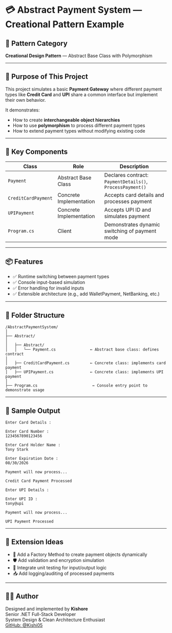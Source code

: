 ﻿# 💳 Abstract Payment System — Creational Pattern Example

## 📌 Pattern Category
**Creational Design Pattern** — Abstract Base Class with Polymorphism

---

## 🎯 Purpose of This Project

This project simulates a basic **Payment Gateway** where different payment types like **Credit Card** and **UPI** share a common interface but implement their own behavior.

It demonstrates:
- How to create **interchangeable object hierarchies**
- How to use **polymorphism** to process different payment types
- How to extend payment types without modifying existing code

---

## 🧱 Key Components

| Class              | Role                      | Description                                  |
|-------------------|---------------------------|----------------------------------------------|
| `Payment`         | Abstract Base Class       | Declares contract: `PaymentDetails()`, `ProcessPayment()` |
| `CreditCardPayment` | Concrete Implementation   | Accepts card details and processes payment   |
| `UPIPayment`      | Concrete Implementation    | Accepts UPI ID and simulates payment         |
| `Program.cs`      | Client                     | Demonstrates dynamic switching of payment mode |

---

## 📦 Features

- ✅ Runtime switching between payment types
- ✅ Console input-based simulation
- ✅ Error handling for invalid inputs
- ✅ Extensible architecture (e.g., add WalletPayment, NetBanking, etc.)

---

## 📂 Folder Structure

```
/AbstractPaymentSystem/
│
├── Abstract/                         
│
│   ├── Abstract/
│   │   └── Payment.cs               ← Abstract base class: defines contract
│
│   ├── CreditCardPayment.cs         ← Concrete class: implements card payment
│   ├── UPIPayment.cs                ← Concrete class: implements UPI payment
│
├── Program.cs                        ← Console entry point to demonstrate usage
```

---

## 🧪 Sample Output

```
Enter Card Details :

Enter Card Number :
1234567890123456

Enter Card Holder Name :
Tony Stark

Enter Expiration Date :
08/30/2026

Payment will now process...

Credit Card Payment Processed

Enter UPI Details :

Enter UPI ID :
tony@upi

Payment will now process...

UPI Payment Processed
```


---

## 🧰 Extension Ideas

- 🔁 Add a Factory Method to create payment objects dynamically
- 🛡️ Add validation and encryption simulation
- 🧪 Integrate unit testing for input/output logic
- 📤 Add logging/auditing of processed payments

---

## 👨‍💻 Author

Designed and implemented by **Kishore**  
Senior .NET Full-Stack Developer  
System Design & Clean Architecture Enthusiast  
[GitHub: @Kishi05](https://github.com/Kishi05)